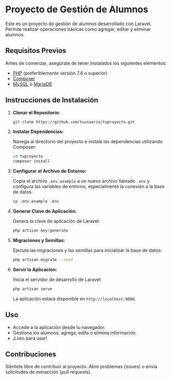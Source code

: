 # Proyecto de Gestión de Alumnos

Este es un proyecto de gestión de alumnos desarrollado con Laravel. Permite realizar operaciones básicas como agregar, editar y eliminar alumnos.

## Requisitos Previos

Antes de comenzar, asegúrate de tener instalados los siguientes elementos:

- [PHP](https://www.php.net/) (preferiblemente versión 7.4 o superior)
- [Composer](https://getcomposer.org/)
- [MySQL](https://www.mysql.com/) o [MariaDB](https://mariadb.org/)

## Instrucciones de Instalación

1. **Clonar el Repositorio:**

    ```bash
    git clone https://github.com/tuusuario/tuproyecto.git
    ```

2. **Instalar Dependencias:**

    Navega al directorio del proyecto e instala las dependencias utilizando Composer:

    ```bash
    cd tuproyecto
    composer install
    ```

3. **Configurar el Archivo de Entorno:**

    Copia el archivo `.env.example` a un nuevo archivo llamado `.env` y configura las variables de entorno, especialmente la conexión a la base de datos.

    ```bash
    cp .env.example .env
    ```

4. **Generar Clave de Aplicación:**

    Genera la clave de aplicación de Laravel:

    ```bash
    php artisan key:generate
    ```

5. **Migraciones y Semillas:**

    Ejecuta las migraciones y las semillas para inicializar la base de datos:

    ```bash
    php artisan migrate --seed
    ```

6. **Servir la Aplicación:**

    Inicia el servidor de desarrollo de Laravel:

    ```bash
    php artisan serve
    ```

    La aplicación estará disponible en `http://localhost:8000`.

## Uso

- Accede a la aplicación desde tu navegador.
- Gestiona los alumnos: agrega, edita o elimina información.
- ¡Listo para usar!

## Contribuciones

Siéntete libre de contribuir al proyecto. Abre problemas (issues) o envía solicitudes de extracción (pull requests).